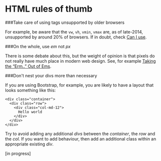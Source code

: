 # HTML rules of thumb

###Take care of using tags unsupported by older browsers

For example, be aware that the `vw`, `vh`, `vmin`, `vmax` are, as of late-2014, unsupported by around 20% of browsers. If in doubt, check [Can I use](http://caniuse.com/).

###On the whole, use *em* not *px*

There is some debate about this, but the weight of opinion is that pixels do not really have much place in modern web design. See, for example [Taking the “Erm..” Out of Ems](http://webdesign.tutsplus.com/articles/taking-the-erm-out-of-ems--webdesign-12321).

###Don't nest your divs more than necessary

If you are using Bootstrap, for example, you are likely to have a layout that looks something like this:

    <div class="container">
      <div class="row">
        <div class="col-md-12">
    	  Hello world
        </div>
      </div>
    </div>

Try to avoid adding any additional *divs* between the *container*, the *row* and the *col*. If you want to add behaviour, then add an additional class within an appropriate existing *div*.

[in progress]

